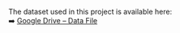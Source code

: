 The dataset used in this project is available here:  
➡️ [Google Drive – Data File](https://drive.google.com/drive/folders/1kJ7VSB7Y6LxRA3gmZqosDoNkDTWUj3eq?usp=sharing)
